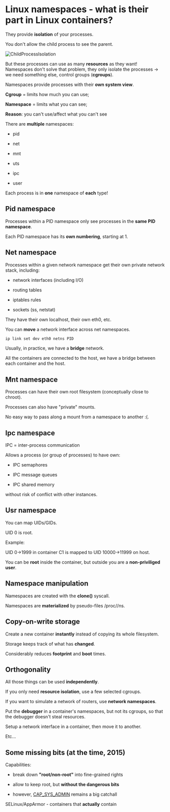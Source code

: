 # Linux namespaces - what is their part in Linux containers?

They provide **isolation** of your processes.

You don't allow the child process to see the parent.

![ChildProcessIsolation](https://github.com/Mirciulica15/UTCN_Summer_2023_Repo/assets/36898665/f1d810e0-ebef-410e-9a37-02edaedd5cc3)

But these processes can use as many **resources** as they want! Namespaces don't solve that problem, they only isolate the processes -> we need something else, control groups (**cgroups**).

Namespaces provide processes with their **own system view**.

**Cgroup** = limits how much you can use;

**Namespace** = limits what you can see;

**Reason**: you can't use/affect what you can't see

There are **multiple** namespaces:

- pid

- net

- mnt

- uts

- ipc

- user

Each process is in **one** namespace of **each** type!

## Pid namespace

Processes within a PID namespace only see processes in the **same PID namespace**.

Each PID namespace has its **own numbering**, starting at 1.

## Net namespace

Processes within a given network namespace get their own private network stack, including:

- network interfaces (including I/O)

- routing tables

- iptables rules

- sockets (ss, netstat)

They have their own localhost, their own eth0, etc.

You can **move** a network interface across net namespaces.

```bash
ip link set dev eth0 netns PID
```

Usually, in practice, we have a **bridge** network.

All the containers are connected to the host, we have a bridge between each container and the host.

## Mnt namespace

Processes can have their own root filesystem (conceptually close to chroot).

Processes can also have "private" mounts.

No easy way to pass along a mount from a namespace to another :(.

## Ipc namespace

IPC = inter-process communication

Allows a process (or group of processes) to have own:

- IPC semaphores

- IPC message queues

- IPC shared memory

without risk of conflict with other instances.

## Usr namespace

You can map UIDs/GIDs.

UID 0 is root.

Example:

UID 0->1999 in container C1 is mapped to UID 10000->11999 on host.

You can be **root** inside the container, but outside you are a **non-priviliged user**.

## Namespace manipulation

Namespaces are created with the **clone()** syscall.

Namespaces are **materialized** by pseudo-files /proc/<pid>/ns.

## Copy-on-write storage

Create a new container **instantly** instead of copying its whole filesystem.

Storage keeps track of what has **changed**.

Considerably reduces **footprint** and **boot** times.

## Orthogonality

All those things can be used **independently**.

If you only need **resource isolation**, use a few selected cgroups.

If you want to simulate a network of routers, use **network namespaces**.

Put the **debugger** in a container's namespaces, but not its cgroups, so that the debugger doesn't steal resources.

Setup a network interface in a container, then move it to another.

Etc...

## Some missing bits (at the time, 2015)

Capabilities:

- break down **"root/non-root"** into fine-grained rights

- allow to keep root, but **without the dangerous bits**

- however, [CAP_SYS_ADMIN](https://man7.org/linux/man-pages/man7/capabilities.7.html) remains a big catchall

SELinux/AppArmor - containers that **actually** contain
